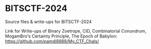 # BITSCTF-2024
Source files &amp; write-ups for BITSCTF-2024

Link for Write-ups of Binary Zoetrope, CID, Combinatorial Conundrum, MogamBro's Certainty Principle, The Epoch of Babylon:
https://github.com/pamdi8888/My_CTF_Chals/

